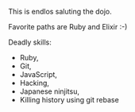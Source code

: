 This is endlos saluting the dojo.

Favorite paths are Ruby and Elixir :-)

Deadly skills: 
* Ruby, 
* Git, 
* JavaScript, 
* Hacking, 
* Japanese ninjitsu,
* Killing history using git rebase
